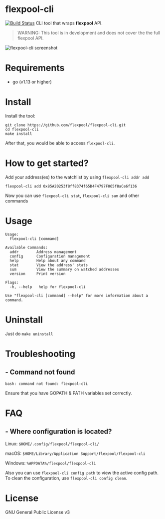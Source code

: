 # flexpool-cli
[![Build Status](https://travis-ci.org/flexpool/flexpool-cli.svg?branch=master)](https://travis-ci.org/flexpool/flexpool-cli)
CLI tool that wraps **flexpool** API.
> WARNING: This tool is in development and does not cover the the full flexpool API.

![flexpool-cli screenshot](https://i.imgur.com/vXLZ6ca.png)

# Requirements
* go (v1.13 or higher)

# Install
Install the tool:
```
git clone https://github.com/flexpool/flexpool-cli.git
cd flexpool-cli
make install
```
After that, you would be able to access `flexpool-cli`.

# How to get started?
Add your address(es) to the watchlist by using `flexpool-cli addr add`
```
flexpool-cli add 0x85A20253f8ff8374f65D4F4797F065f8aCe6f136
```
Now you can use `flexpool-cli stat`, `flexpool-cli sum` and other commands

# Usage
```
Usage:
  flexpool-cli [command]

Available Commands:
  addr        Address management
  config      Configuration management
  help        Help about any command
  stat        View the address' stats
  sum         View the summary on watched addresses
  version     Print version

Flags:
  -h, --help   help for flexpool-cli

Use "flexpool-cli [command] --help" for more information about a command.
```

# Uninstall
Just do `make uninstall`

# Troubleshooting
## - Command not found
```
bash: command not found: flexpool-cli
```
Ensure that you have GOPATH & PATH variables set correctly.

# FAQ
## - Where configuration is located?
Linux: `$HOME/.config/flexpool/flexpool-cli/`

macOS: `$HOME/Library/Application Support/flexpool/flexpool-cli`

Windows: `%APPDATA%/flexpool/flexpool-cli`

Also you can use `flexpool-cli config path` to view the active config path. To clean the configuration, use `flexpool-cli config clean`.

# License
GNU General Public License v3
